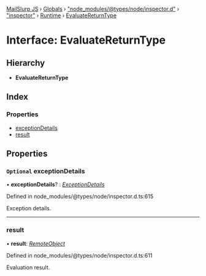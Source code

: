 [MailSlurp JS](../README.md) › [Globals](../globals.md) › ["node_modules/@types/node/inspector.d"](../modules/_node_modules__types_node_inspector_d_.md) › ["inspector"](../modules/_node_modules__types_node_inspector_d_._inspector_.md) › [Runtime](../modules/_node_modules__types_node_inspector_d_._inspector_.runtime.md) › [EvaluateReturnType](_node_modules__types_node_inspector_d_._inspector_.runtime.evaluatereturntype.md)

# Interface: EvaluateReturnType

## Hierarchy

* **EvaluateReturnType**

## Index

### Properties

* [exceptionDetails](_node_modules__types_node_inspector_d_._inspector_.runtime.evaluatereturntype.md#optional-exceptiondetails)
* [result](_node_modules__types_node_inspector_d_._inspector_.runtime.evaluatereturntype.md#result)

## Properties

### `Optional` exceptionDetails

• **exceptionDetails**? : *[ExceptionDetails](_node_modules__types_node_inspector_d_._inspector_.runtime.exceptiondetails.md)*

Defined in node_modules/@types/node/inspector.d.ts:615

Exception details.

___

###  result

• **result**: *[RemoteObject](_node_modules__types_node_inspector_d_._inspector_.runtime.remoteobject.md)*

Defined in node_modules/@types/node/inspector.d.ts:611

Evaluation result.
